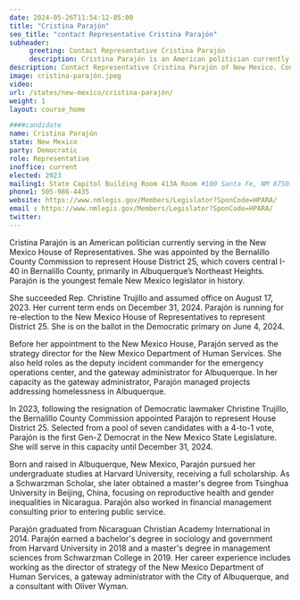 ```yaml
---
date: 2024-05-26T11:54:12-05:00
title: "Cristina Parajón"
seo_title: "contact Representative Cristina Parajón"
subheader:
     greeting: Contact Representative Cristina Parajón
     description: Cristina Parajón is an American politician currently serving in the New Mexico House of Representatives. She was appointed by the Bernalillo County Commission to represent House District 25, which covers central I-40 in Bernalillo County, primarily in Albuquerque’s Northeast Heights.
description: Contact Representative Cristina Parajón of New Mexico. Contact information for Cristina Parajón includes email address, phone number, and mailing address.
image: cristina-parajón.jpeg
video:
url: /states/new-mexico/cristina-parajón/
weight: 1
layout: course_home

####candidate
name: Cristina Parajón
state: New Mexico
party: Democratic
role: Representative
inoffice: current
elected: 2023
mailing1: State Capitol Building Room 413A Room #100 Santa Fe, NM 87501
phone1: 505-986-4435
website: https://www.nmlegis.gov/Members/Legislator?SponCode=HPARA/
email : https://www.nmlegis.gov/Members/Legislator?SponCode=HPARA/
twitter: 
---
```

Cristina Parajón is an American politician currently serving in the New Mexico House of Representatives. She was appointed by the Bernalillo County Commission to represent House District 25, which covers central I-40 in Bernalillo County, primarily in Albuquerque’s Northeast Heights. Parajón is the youngest female New Mexico legislator in history.

She succeeded Rep. Christine Trujillo and assumed office on August 17, 2023. Her current term ends on December 31, 2024. Parajón is running for re-election to the New Mexico House of Representatives to represent District 25. She is on the ballot in the Democratic primary on June 4, 2024.

Before her appointment to the New Mexico House, Parajón served as the strategy director for the New Mexico Department of Human Services. She also held roles as the deputy incident commander for the emergency operations center, and the gateway administrator for Albuquerque. In her capacity as the gateway administrator, Parajón managed projects addressing homelessness in Albuquerque.

In 2023, following the resignation of Democratic lawmaker Christine Trujillo, the Bernalillo County Commission appointed Parajón to represent House District 25. Selected from a pool of seven candidates with a 4-to-1 vote, Parajón is the first Gen-Z Democrat in the New Mexico State Legislature. She will serve in this capacity until December 31, 2024.

Born and raised in Albuquerque, New Mexico, Parajón pursued her undergraduate studies at Harvard University, receiving a full scholarship. As a Schwarzman Scholar, she later obtained a master's degree from Tsinghua University in Beijing, China, focusing on reproductive health and gender inequalities in Nicaragua. Parajón also worked in financial management consulting prior to entering public service.

Parajón graduated from Nicaraguan Christian Academy International in 2014. Parajón earned a bachelor's degree in sociology and government from Harvard University in 2018 and a master's degree in management sciences from Schwarzman College in 2019. Her career experience includes working as the director of strategy of the New Mexico Department of Human Services, a gateway administrator with the City of Albuquerque, and a consultant with Oliver Wyman.

